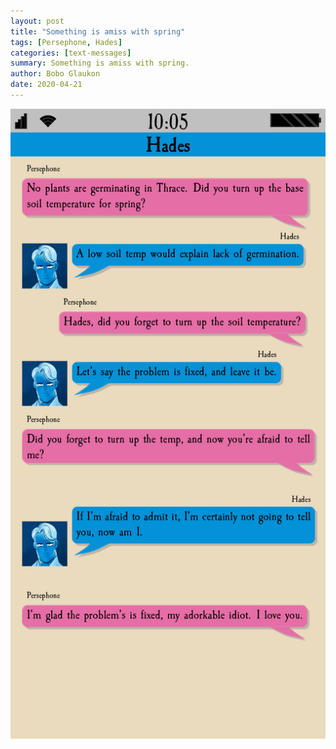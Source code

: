 ```yaml
---
layout: post
title: "Something is amiss with spring"
tags: [Persephone, Hades]
categories: [text-messages]
summary: Something is amiss with spring.
author: Bobo Glaukon
date: 2020-04-21
---
```


![Something is amiss with spring.](/assets/img/thraceseeds.png)


